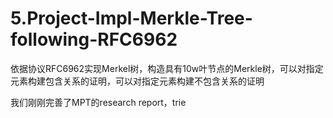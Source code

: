 # 5.Project-Impl-Merkle-Tree-following-RFC6962
依据协议RFC6962实现Merkel树，构造具有10w叶节点的Merkle树，可以对指定元素构建包含关系的证明，可以对指定元素构建不包含关系的证明

我们刚刚完善了MPT的research report，trie
